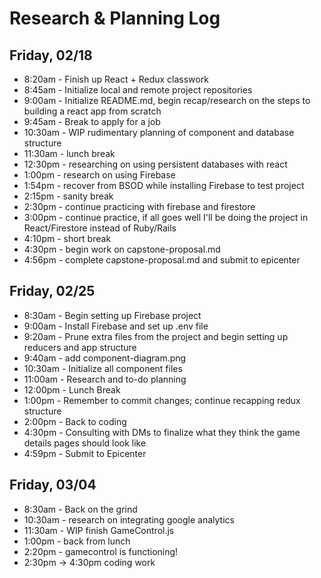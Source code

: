 # Research & Planning Log
## Friday, 02/18
* 8:20am - Finish up React + Redux classwork
* 8:45am - Initialize local and remote project repositories
* 9:00am - Initialize README.md, begin recap/research on the steps to building a react app from scratch
* 9:45am - Break to apply for a job
* 10:30am - WIP rudimentary planning of component and database structure
* 11:30am - lunch break
* 12:30pm - researching on using persistent databases with react
* 1:00pm - research on using Firebase
* 1:54pm - recover from BSOD while installing Firebase to test project
* 2:15pm - sanity break
* 2:30pm - continue practicing with firebase and firestore
* 3:00pm - continue practice, if all goes well I'll be doing the project in React/Firestore instead of Ruby/Rails
* 4:10pm - short break
* 4:30pm - begin work on capstone-proposal.md
* 4:56pm - complete capstone-proposal.md and submit to epicenter
## Friday, 02/25
* 8:30am - Begin setting up Firebase project
* 9:00am - Install Firebase and set up .env file
* 9:20am - Prune extra files from the project and begin setting up reducers and app structure
* 9:40am - add component-diagram.png
* 10:30am - Initialize all component files
* 11:00am - Research and to-do planning
* 12:00pm - Lunch Break
* 1:00pm - Remember to commit changes; continue recapping redux structure
* 2:00pm - Back to coding
* 4:30pm - Consulting with DMs to finalize what they think the game details pages should look like
* 4:59pm - Submit to Epicenter
## Friday, 03/04
* 8:30am - Back on the grind
* 10:30am - research on integrating google analytics
* 11:30am - WIP finish GameControl.js
* 1:00pm - back from lunch
* 2:20pm - gamecontrol is functioning!
* 2:30pm -> 4:30pm coding work
